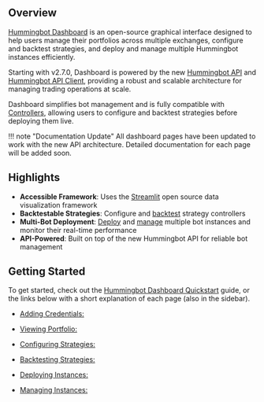 ## Overview

[Hummingbot Dashboard](https://github.com/hummingbot/dashboard) is an open-source graphical interface designed to help users manage their portfolios across multiple exchanges, configure and backtest strategies, and deploy and manage multiple Hummingbot instances efficiently.

Starting with v2.7.0, Dashboard is powered by the new [Hummingbot API](../hummingbot-api/index.md) and [Hummingbot API Client](https://github.com/hummingbot/hummingbot-api-client), providing a robust and scalable architecture for managing trading operations at scale.

Dashboard simplifies bot management and is fully compatible with [Controllers](../v2-strategies/controllers/index.md), allowing users to configure and backtest strategies before deploying them live.

!!! note "Documentation Update"
    All dashboard pages have been updated to work with the new API architecture. Detailed documentation for each page will be added soon.

## Highlights

* **Accessible Framework**: Uses the [Streamlit](https://streamlit.io/) open source data visualization framework
* **Backtestable Strategies**: Configure and [backtest](./backtest.md) strategy controllers
* **Multi-Bot Deployment**: [Deploy](./deploy.md) and [manage](./instances.md) multiple bot instances and monitor their real-time performance
* **API-Powered**: Built on top of the new Hummingbot API for reliable bot management

## Getting Started

To get started, check out the [Hummingbot Dashboard Quickstart](../blog/posts/quickstart-dashboard/index.md) guide, or the links below with a short explanation of each page (also in the sidebar).

- [Adding Credentials:](credentials.md)

- [Viewing Portfolio:](portfolio.md)

- [Configuring Strategies:](config.md)

- [Backtesting Strategies:](backtest.md)

- [Deploying Instances:](deploy.md)

- [Managing Instances:](instances.md)